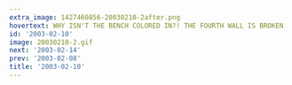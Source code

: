 ```yaml
---
extra_image: 1427460856-20030210-2after.png
hovertext: WHY ISN'T THE BENCH COLORED IN?! THE FOURTH WALL IS BROKEN
id: '2003-02-10'
image: 20030210-2.gif
next: '2003-02-14'
prev: '2003-02-08'
title: '2003-02-10'
---
```

